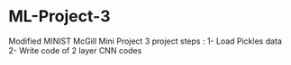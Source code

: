 # ML-Project-3

Modified MINIST McGill Mini Project 3 
project steps :
1- Load Pickles data
2- Write code of 2 layer CNN codes

